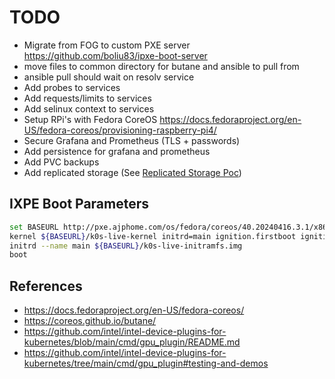 # TODO

- Migrate from FOG to custom PXE server https://github.com/boliu83/ipxe-boot-server
- move files to common directory for butane and ansible to pull from
- ansible pull should wait on resolv service
- Add probes to services
- Add requests/limits to services
- Add selinux context to services
- Setup RPi's with Fedora CoreOS https://docs.fedoraproject.org/en-US/fedora-coreos/provisioning-raspberry-pi4/
- Secure Grafana and Prometheus (TLS + passwords)
- Add persistence for grafana and prometheus
- Add PVC backups
- Add replicated storage (See [Replicated Storage Poc](docs/replicated-storage-poc.md))

## IXPE Boot Parameters

```bash
set BASEURL http://pxe.ajphome.com/os/fedora/coreos/40.20240416.3.1/x86_64
kernel ${BASEURL}/k0s-live-kernel initrd=main ignition.firstboot ignition.platform.id=metal coreos.live.rootfs_url=${BASEURL}/k0s-live-rootfs.img
initrd --name main ${BASEURL}/k0s-live-initramfs.img
boot
```

## References

- https://docs.fedoraproject.org/en-US/fedora-coreos/
- https://coreos.github.io/butane/
- https://github.com/intel/intel-device-plugins-for-kubernetes/blob/main/cmd/gpu_plugin/README.md
- https://github.com/intel/intel-device-plugins-for-kubernetes/tree/main/cmd/gpu_plugin#testing-and-demos

